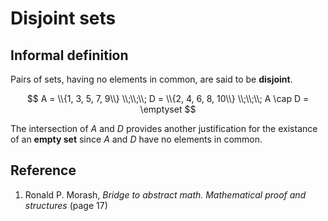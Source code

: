 # Disjoint sets

## Informal definition

Pairs of sets, having no elements in common, are said to be **disjoint**.

$$
A = \\{1, 3, 5, 7, 9\\}
\\;\\;\\;
D = \\{2, 4, 6, 8, 10\\}
\\;\\;\\;
A \cap D = \emptyset
$$

The intersection of $A$ and $D$ provides another justification for the existance of an **empty set** since $A$ and $D$ have no elements in common.

## Reference

1. Ronald P. Morash, *Bridge to abstract math. Mathematical proof and structures* (page 17)